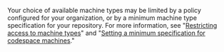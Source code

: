 Your choice of available machine types may be limited by a policy configured for your organization, or by a minimum machine type specification for your repository. For more information, see "[Restricting access to machine types](/codespaces/managing-codespaces-for-your-organization/restricting-access-to-machine-types)" and "[Setting a minimum specification for codespace machines](/codespaces/setting-up-your-project-for-codespaces/setting-a-minimum-specification-for-codespace-machines)."
